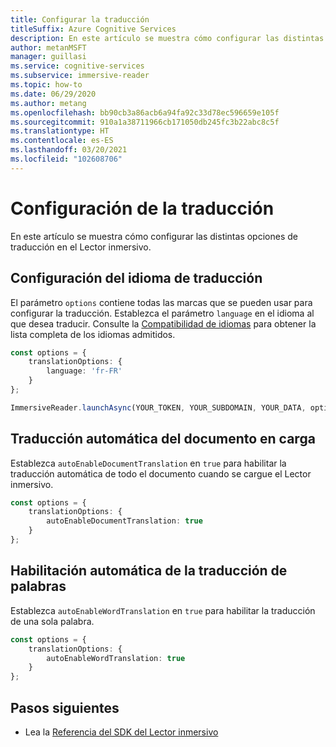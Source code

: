 ```yaml
---
title: Configurar la traducción
titleSuffix: Azure Cognitive Services
description: En este artículo se muestra cómo configurar las distintas opciones de traducción.
author: metanMSFT
manager: guillasi
ms.service: cognitive-services
ms.subservice: immersive-reader
ms.topic: how-to
ms.date: 06/29/2020
ms.author: metang
ms.openlocfilehash: bb90cb3a86acb6a94fa92c33d78ec596659e105f
ms.sourcegitcommit: 910a1a38711966cb171050db245fc3b22abc8c5f
ms.translationtype: HT
ms.contentlocale: es-ES
ms.lasthandoff: 03/20/2021
ms.locfileid: "102608706"
---
```

# <a name="how-to-configure-translation"></a>Configuración de la traducción

En este artículo se muestra cómo configurar las distintas opciones de traducción en el Lector inmersivo.

## <a name="configure-translation-language"></a>Configuración del idioma de traducción

El parámetro `options` contiene todas las marcas que se pueden usar para configurar la traducción. Establezca el parámetro `language` en el idioma al que desea traducir. Consulte la [Compatibilidad de idiomas](./language-support.md) para obtener la lista completa de los idiomas admitidos.

```typescript
const options = {
    translationOptions: {
        language: 'fr-FR'
    }
};

ImmersiveReader.launchAsync(YOUR_TOKEN, YOUR_SUBDOMAIN, YOUR_DATA, options);
```

## <a name="automatically-translate-the-document-on-load"></a>Traducción automática del documento en carga

Establezca `autoEnableDocumentTranslation` en `true` para habilitar la traducción automática de todo el documento cuando se cargue el Lector inmersivo.

```typescript
const options = {
    translationOptions: {
        autoEnableDocumentTranslation: true
    }
};
```

## <a name="automatically-enable-word-translation"></a>Habilitación automática de la traducción de palabras

Establezca `autoEnableWordTranslation` en `true` para habilitar la traducción de una sola palabra.

```typescript
const options = {
    translationOptions: {
        autoEnableWordTranslation: true
    }
};
```

## <a name="next-steps"></a>Pasos siguientes

* Lea la [Referencia del SDK del Lector inmersivo](./reference.md)